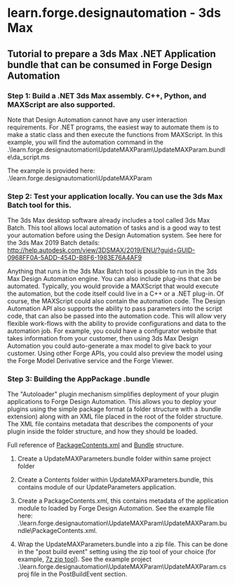 # learn.forge.designautomation - 3ds Max

## Tutorial to prepare a 3ds Max .NET Application bundle that can be consumed in Forge Design Automation

### Step 1: Build a .NET 3ds Max assembly. C++, Python, and MAXScript are also supported.

Note that Design Automation cannot have any user interaction requirements. For .NET programs, the easiest way to automate them is to make a static class and then execute the functions from MAXScript. In this example, you will find the automation command in the .\learn.forge.designautomation\UpdateMAXParam\UpdateMAXParam.bundle\da_script.ms

The example is provided here: .\learn.forge.designautomation\UpdateMAXParam


### Step 2: Test your application locally. You can use the 3ds Max Batch tool for this. 

The 3ds Max desktop software already includes a tool called 3ds Max Batch. This tool allows local automation of tasks and is a good way to test your automation before using the Design Automation system. See here for the 3ds Max 2019 Batch details: http://help.autodesk.com/view/3DSMAX/2019/ENU/?guid=GUID-0968FF0A-5ADD-454D-B8F6-1983E76A4AF9

Anything that runs in the 3ds Max Batch tool is possible to run in the 3ds Max Design Automation engine. You can also include plug-ins that can be automated. Typically, you would provide a MAXScript that would execute the automation, but the code itself could live in a C++ or a .NET plug-in. Of course, the MAXScript could also contain the automation code. The Design Automation API also supports the ability to pass parameters into the script code, that can also be passed into the automation code. This will allow very flexible work-flows with the ability to provide configurations and data to the automation job. For example, you could have a configurator website that takes information from your customer, then using 3ds Max Design Automation you could auto-generate a max model to give back to your customer. Using other Forge APIs, you could also preview the model using the Forge Model Derivative service and the Forge Viewer.


### Step 3: Building the AppPackage .bundle

The "Autoloader" plugin mechanism simplifies deployment of your plugin applications to Forge Design Automation. This allows you to deploy your plugins using the simple package format (a folder structure with a .bundle extension) along with an XML file placed in the root of the folder structure. The XML file contains metadata that describes the components of your plugin inside the folder structure, and how they should be loaded.

Full reference of [PackageContents.xml](https://knowledge.autodesk.com/search-result/caas/CloudHelp/cloudhelp/2015/ENU/AutoCAD-Customization/files/GUID-BC76355D-682B-46ED-B9B7-66C95EEF2BD0-htm.html) and [Bundle](https://knowledge.autodesk.com/search-result/caas/CloudHelp/cloudhelp/2015/ENU/AutoCAD-Customization/files/GUID-40F5E92C-37D8-4D54-9497-CD9F0659F9BB-htm.html) structure.

1. Create a UpdateMAXParameters.bundle folder within same project folder

2. Create a Contents folder within UpdateMAXParameters.bundle, this contains module of our UpdateParameters application.

3. Create a PackageContents.xml, this contains metadata of the application module to loaded by Forge Design Automation. See the example file here: .\learn.forge.designautomation\UpdateMAXParam\UpdateMAXParam.bundle\PackageContents.xml.

4. Wrap the UpdateMAXParameters.bundle into a zip file. This can be done in the "post build event" setting using the zip tool of your choice (for example, [7z zip tool](https://www.7-zip.org/)). See the example project .\learn.forge.designautomation\UpdateMAXParam\UpdateMAXParam.csproj file in the PostBuildEvent section.

